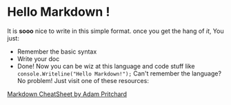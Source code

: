 # Hello Markdown !
It is **sooo** nice to write in this simple format.
once you get the hang of *it*, You just:
* Remember the basic syntax
* Write your doc
* Done!
Now you can be wiz at this language and code stuff like `console.Writeline("Hello Markdown!");`
Can't remember the language? No problem! Just visit one of these resources:

[Markdown CheatSheet by Adam Pritchard](https://github.com/adam-p/markdown-here/wiki/Markdown-CheatSheet)
